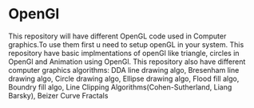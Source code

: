 # OpenGl
This repository will have different OpenGL code used in Computer graphics.To use them first u need to setup openGL in your system.
This repository have basic implmentations of openGl like triangle, circles in OpenGl and Animation using OpenGl.
This repository also have different computer graphics algorithms:
DDA line drawing algo,
Bresenham line drawing algo,
Circle drawing algo,
Ellipse drawing algo,
Flood fill algo,
Boundry fill algo,
Line Clipping Algorithms(Cohen-Sutherland, Liang Barsky),
Beizer Curve
Fractals
